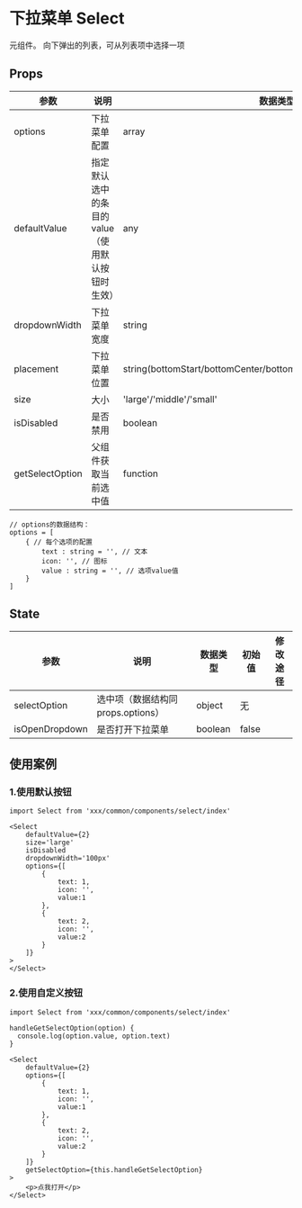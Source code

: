 # 下拉菜单 Select

元组件。
向下弹出的列表，可从列表项中选择一项

## Props
| 参数 | 说明 | 数据类型 | 默认值 |
| - | - | - | - |
| options | 下拉菜单配置 | array | 无 |
| defaultValue | 指定默认选中的条目的value（使用默认按钮时生效） | any | 无 |
| dropdownWidth | 下拉菜单宽度 | string | 和选择器同宽 |
| placement | 下拉菜单位置 | string(bottomStart/bottomCenter/bottomEnd/topStart/topCenter/topEnd) | bottomStart |
| size | 大小 | 'large'/'middle'/'small' | 'middle' |
| isDisabled | 是否禁用 | boolean | false |
| getSelectOption | 父组件获取当前选中值 | function | - |

```
// options的数据结构：
options = [
    { // 每个选项的配置
        text : string = '', // 文本
        icon: '', // 图标
        value : string = '', // 选项value值
    }
]
```

## State
| 参数 | 说明 | 数据类型 | 初始值 | 修改途径
| - | - | - | - | - |
| selectOption | 选中项（数据结构同props.options） | object | 无 | |
| isOpenDropdown | 是否打开下拉菜单 | boolean | false | |

## 使用案例
### 1.使用默认按钮
```
import Select from 'xxx/common/components/select/index'

<Select
    defaultValue={2}
    size='large'
    isDisabled
    dropdownWidth='100px'
    options={[
        {
            text: 1,
            icon: '',
            value:1
        },
        {
            text: 2,
            icon: '',
            value:2
        }
    ]}
>
</Select>
```

### 2.使用自定义按钮
```
import Select from 'xxx/common/components/select/index'

handleGetSelectOption(option) {
  console.log(option.value, option.text)
}

<Select
    defaultValue={2}
    options={[
        {
            text: 1,
            icon: '',
            value:1
        },
        {
            text: 2,
            icon: '',
            value:2
        }
    ]}
    getSelectOption={this.handleGetSelectOption}
>
    <p>点我打开</p>
</Select>
```